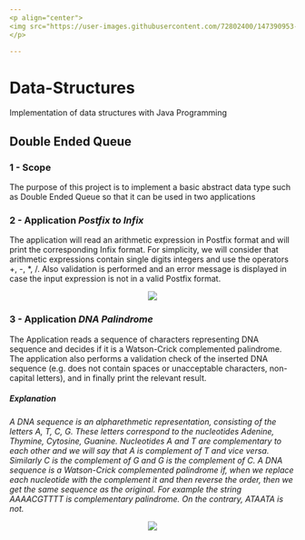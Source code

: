 ```yaml
---
<p align="center">
<img src="https://user-images.githubusercontent.com/72802400/147390953-1710cda5-3ec6-48bb-9e9a-545ed4f917ee.jpg" align="center"><img src="https://user-images.githubusercontent.com/72802400/147390801-6d7ec12e-b95a-4462-9816-05e6d87af24a.jpg" width ="90" height"100" align = "center">
</p>

---
```


# Data-Structures
Implementation of data structures with Java Programming

## Double Ended Queue

### 1 - Scope
The purpose of this project is to implement a basic abstract data type such as Double Ended Queue so that it can be used in two applications

### 2 - Application *Postfix to Infix*
The application will read an arithmetic expression in Postfix format and will print the corresponding Infix format. For simplicity, we will consider that arithmetic expressions contain single digits integers and use the operators +, -, *, /. Also validation is performed and an error message is displayed in case the input expression is not in a valid Postfix format.

<p align="center">
  <img src="https://user-images.githubusercontent.com/72802400/147849674-6b02df43-ebc4-4e2a-9b9e-0f0c52505d64.png">
 </p>

### 3 - Application *DNA Palindrome*
The Application reads a sequence of characters representing DNA sequence and decides if it is a Watson-Crick complemented palindrome. The application also performs a validation check of the inserted DNA sequence (e.g. does not contain spaces or unacceptable characters, non-capital letters), and in finally print the relevant result.

##### Explanation
*A DNA sequence is an alpharethmetic representation, consisting of the letters A, T, C, G. These letters correspond to the nucleotides Adenine, Thymine, Cytosine, Guanine. Nucleotides A and T are complementary to each other and we will say that A is complement of T and vice versa. Similarly C is the complement of G and G is the complement of C. A DNA sequence is a Watson-Crick complemented palindrome if, when we replace each nucleotide with the complement it and then reverse the order, then we get the same sequence as the original. For example the string AAAACGTTTT is complementary palindrome. On the contrary, ATAATA is not.*

<p align="center">
  <img src="https://user-images.githubusercontent.com/72802400/147849053-db732751-a6c4-4004-bda1-bb7c0341235f.png">
 </p>

